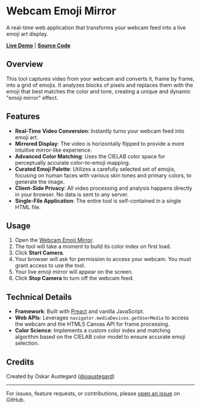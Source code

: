 # Webcam Emoji Mirror

A real-time web application that transforms your webcam feed into a live emoji art display.

**[Live Demo](https://austegard.com/fun-and-games/emojime.html)** | **[Source Code](https://github.com/oaustegard/oaustegard.github.io/blob/main/fun-and-games/emojime.html)**

## Overview

This tool captures video from your webcam and converts it, frame by frame, into a grid of emojis. It analyzes blocks of pixels and replaces them with the emoji that best matches the color and tone, creating a unique and dynamic "emoji mirror" effect.

## Features

-   **Real-Time Video Conversion**: Instantly turns your webcam feed into emoji art.
-   **Mirrored Display**: The video is horizontally flipped to provide a more intuitive mirror-like experience.
-   **Advanced Color Matching**: Uses the CIELAB color space for perceptually accurate color-to-emoji mapping.
-   **Curated Emoji Palette**: Utilizes a carefully selected set of emojis, focusing on human faces with various skin tones and primary colors, to generate the image.
-   **Client-Side Privacy**: All video processing and analysis happens directly in your browser. No data is sent to any server.
-   **Single-File Application**: The entire tool is self-contained in a single HTML file.

## Usage

1.  Open the [Webcam Emoji Mirror](https://austegard.com/fun-and-games/emojime.html).
2.  The tool will take a moment to build its color index on first load.
3.  Click **Start Camera**.
4.  Your browser will ask for permission to access your webcam. You must grant access to use the tool.
5.  Your live emoji mirror will appear on the screen.
6.  Click **Stop Camera** to turn off the webcam feed.

## Technical Details

-   **Framework**: Built with [Preact](https://preactjs.com/) and vanilla JavaScript.
-   **Web APIs**: Leverages `navigator.mediaDevices.getUserMedia` to access the webcam and the HTML5 Canvas API for frame processing.
-   **Color Science**: Implements a custom color index and matching algorithm based on the CIELAB color model to ensure accurate emoji selection.

## Credits

Created by Oskar Austegard ([@oaustegard](https://github.com/oaustegard))

---

For issues, feature requests, or contributions, please [open an issue](https://github.com/oaustegard/oaustegard.github.io/issues) on GitHub.
